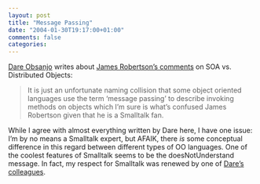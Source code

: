 ```yaml
---
layout: post
title: "Message Passing"
date: "2004-01-30T19:17:00+01:00"
comments: false
categories: 
---
```


<p><a href="http://www.25hoursaday.com/weblog/PermaLink.aspx?guid=35476d3a-4994-4a8a-973c-c367d9661d65">Dare Obsanjo</a> writes about <a href="http://www.25hoursaday.com/weblog/PermaLink.aspx?guid=35476d3a-4994-4a8a-973c-c367d9661d65">James Robertson&#8217;s comments</a> on SOA vs. Distributed Objects:</p>

<blockquote>It is just an unfortunate naming collision that some object oriented languages use the term &#8216;message passing&#8217; to describe invoking methods on objects which I&#8217;m sure is what&#8217;s confused James Robertson given that he is a Smalltalk fan.</blockquote>

<p>While I agree with almost everything written by Dare here, I have one issue: I&#8217;m by no means a Smalltalk expert, but AFAIK, there <em>is</em> some conceptual difference in this regard between different types of OO languages. One of the coolest features of Smalltalk seems to be the doesNotUnderstand message. In fact, my respect for Smalltalk was renewed by one of <a href="http://www.douglasp.com/2003/05/12.html">Dare&#8217;s colleagues</a>.</p>


